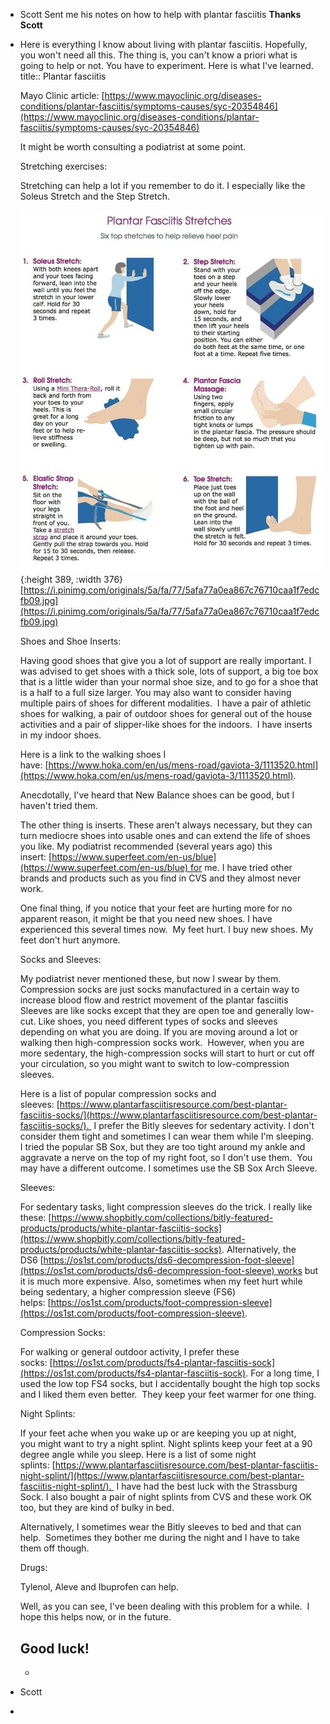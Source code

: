 - Scott Sent me his notes on how to help with plantar fasciitis **Thanks Scott**
- Here is everything l know about living with plantar fasciitis. Hopefully, you won't need all this. The thing is, you can't know a priori what is going to help or not. You have to experiment. Here is what I've learned.
  title:: Plantar fasciitis
  
  Mayo Clinic article: [https://www.mayoclinic.org/diseases-conditions/plantar-fasciitis/symptoms-causes/syc-20354846](https://www.mayoclinic.org/diseases-conditions/plantar-fasciitis/symptoms-causes/syc-20354846)
  
  It might be worth consulting a podiatrist at some point.
  
  Stretching exercises:
  
  Stretching can help a lot if you remember to do it. I especially like the Soleus Stretch and the Step Stretch.  
  
  ![unnamed.png](../assets/unnamed_1677351594231_0.png){:height 389, :width 376}
  [https://i.pinimg.com/originals/5a/fa/77/5afa77a0ea867c76710caa1f7edcfb09.jpg](https://i.pinimg.com/originals/5a/fa/77/5afa77a0ea867c76710caa1f7edcfb09.jpg)
  
  Shoes and Shoe Inserts:
  
  Having good shoes that give you a lot of support are really important. I was advised to get shoes with a thick sole, lots of support, a big toe box that is a little wider than your normal shoe size, and to go for a shoe that is a half to a full size larger. You may also want to consider having multiple pairs of shoes for different modalities.  I have a pair of athletic shoes for walking, a pair of outdoor shoes for general out of the house activities and a pair of slipper-like shoes for the indoors.  I have inserts in my indoor shoes.
  
  Here is a link to the walking shoes I have: [https://www.hoka.com/en/us/mens-road/gaviota-3/1113520.html](https://www.hoka.com/en/us/mens-road/gaviota-3/1113520.html).
  
  Anecdotally, I've heard that New Balance shoes can be good, but I haven't tried them.
  
  The other thing is inserts. These aren't always necessary, but they can turn mediocre shoes into usable ones and can extend the life of shoes you like. My podiatrist recommended (several years ago) this insert: [https://www.superfeet.com/en-us/blue](https://www.superfeet.com/en-us/blue) for me. I have tried other brands and products such as you find in CVS and they almost never work.
  
  One final thing, if you notice that your feet are hurting more for no apparent reason, it might be that you need new shoes. I have experienced this several times now.  My feet hurt. I buy new shoes. My feet don't hurt anymore.
  
  Socks and Sleeves:
  
  My podiatrist never mentioned these, but now I swear by them. Compression socks are just socks manufactured in a certain way to increase blood flow and restrict movement of the plantar fasciitis  Sleeves are like socks except that they are open toe and generally low-cut. Like shoes, you need different types of socks and sleeves depending on what you are doing. If you are moving around a lot or walking then high-compression socks work.  However, when you are more sedentary, the high-compression socks will start to hurt or cut off your circulation, so you might want to switch to low-compression sleeves.
  
  Here is a list of popular compression socks and sleeves: [https://www.plantarfasciitisresource.com/best-plantar-fasciitis-socks/](https://www.plantarfasciitisresource.com/best-plantar-fasciitis-socks/).  I prefer the Bitly sleeves for sedentary activity. I don't consider them tight and sometimes I can wear them while I'm sleeping.  I tried the popular SB Sox, but they are too tight around my ankle and aggravate a nerve on the top of my right foot, so I don't use them.  You may have a different outcome. I sometimes use the SB Sox Arch Sleeve.
  
  Sleeves:
  
  For sedentary tasks, light compression sleeves do the trick. I really like these: [https://www.shopbitly.com/collections/bitly-featured-products/products/white-plantar-fasciitis-socks](https://www.shopbitly.com/collections/bitly-featured-products/products/white-plantar-fasciitis-socks). Alternatively, the DS6 [https://os1st.com/products/ds6-decompression-foot-sleeve](https://os1st.com/products/ds6-decompression-foot-sleeve) works but it is much more expensive. Also, sometimes when my feet hurt while being sedentary, a higher compression sleeve (FS6) helps: [https://os1st.com/products/foot-compression-sleeve](https://os1st.com/products/foot-compression-sleeve).
  
  Compression Socks:
  
  For walking or general outdoor activity, I prefer these socks: [https://os1st.com/products/fs4-plantar-fasciitis-sock](https://os1st.com/products/fs4-plantar-fasciitis-sock). For a long time, I used the low top FS4 socks, but I accidentally bought the high top socks and I liked them even better.  They keep your feet warmer for one thing.
  
  Night Splints:
  
  If your feet ache when you wake up or are keeping you up at night, you might want to try a night splint. Night splints keep your feet at a 90 degree angle while you sleep. Here is a list of some night splints: [https://www.plantarfasciitisresource.com/best-plantar-fasciitis-night-splint/](https://www.plantarfasciitisresource.com/best-plantar-fasciitis-night-splint/).  I have had the best luck with the Strassburg Sock. I also bought a pair of night splints from CVS and these work OK too, but they are kind of bulky in bed.
  
  Alternatively, I sometimes wear the Bitly sleeves to bed and that can help.  Sometimes they bother me during the night and I have to take them off though.
  
  Drugs:
  
  Tylenol, Aleve and Ibuprofen can help.
  
  Well, as you can see, I've been dealing with this problem for a while.  I hope this helps now, or in the future.
  
  Good luck!
	-
	-
- Scott
-